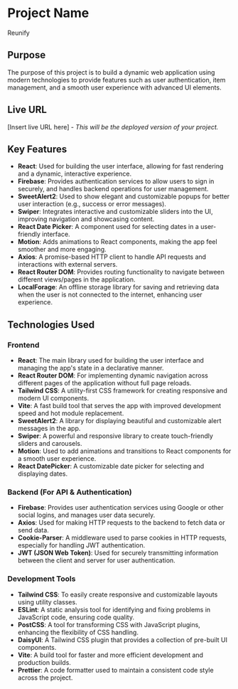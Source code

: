 # Project Name
Reunify

## Purpose
The purpose of this project is to build a dynamic web application using modern technologies to provide features such as user authentication, item management, and a smooth user experience with advanced UI elements.

## Live URL
[Insert live URL here] - *This will be the deployed version of your project.*

## Key Features
- **React**: Used for building the user interface, allowing for fast rendering and a dynamic, interactive experience.
- **Firebase**: Provides authentication services to allow users to sign in securely, and handles backend operations for user management.
- **SweetAlert2**: Used to show elegant and customizable popups for better user interaction (e.g., success or error messages).
- **Swiper**: Integrates interactive and customizable sliders into the UI, improving navigation and showcasing content.
- **React Date Picker**: A component used for selecting dates in a user-friendly interface.
- **Motion**: Adds animations to React components, making the app feel smoother and more engaging.
- **Axios**: A promise-based HTTP client to handle API requests and interactions with external servers.
- **React Router DOM**: Provides routing functionality to navigate between different views/pages in the application.
- **LocalForage**: An offline storage library for saving and retrieving data when the user is not connected to the internet, enhancing user experience.

## Technologies Used

### Frontend
- **React**: The main library used for building the user interface and managing the app's state in a declarative manner.
- **React Router DOM**: For implementing dynamic navigation across different pages of the application without full page reloads.
- **Tailwind CSS**: A utility-first CSS framework for creating responsive and modern UI components.
- **Vite**: A fast build tool that serves the app with improved development speed and hot module replacement.
- **SweetAlert2**: A library for displaying beautiful and customizable alert messages in the app.
- **Swiper**: A powerful and responsive library to create touch-friendly sliders and carousels.
- **Motion**: Used to add animations and transitions to React components for a smooth user experience.
- **React DatePicker**: A customizable date picker for selecting and displaying dates.

### Backend (For API & Authentication)
- **Firebase**: Provides user authentication services using Google or other social logins, and manages user data securely.
- **Axios**: Used for making HTTP requests to the backend to fetch data or send data.
- **Cookie-Parser**: A middleware used to parse cookies in HTTP requests, especially for handling JWT authentication.
- **JWT (JSON Web Token)**: Used for securely transmitting information between the client and server for user authentication.

### Development Tools
- **Tailwind CSS**: To easily create responsive and customizable layouts using utility classes.
- **ESLint**: A static analysis tool for identifying and fixing problems in JavaScript code, ensuring code quality.
- **PostCSS**: A tool for transforming CSS with JavaScript plugins, enhancing the flexibility of CSS handling.
- **DaisyUI**: A Tailwind CSS plugin that provides a collection of pre-built UI components.
- **Vite**: A build tool for faster and more efficient development and production builds.
- **Prettier**: A code formatter used to maintain a consistent code style across the project.
